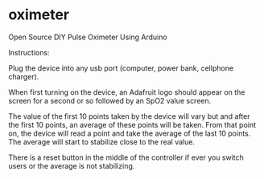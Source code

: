 # oximeter
Open Source DIY Pulse Oximeter Using Arduino

Instructions:

Plug the device into any usb port (computer, power bank, cellphone charger).

When first turning on the device, an Adafruit logo should appear on the screen for a second or so followed by an SpO2 value screen. 

The value of the first 10 points taken by the device will vary but and after the first 10 points, an average of these points will be taken. From that point on, the device will read a point and take the average of the last 10 points. The average will start to stabilize close to the real value. 

There is a reset button in the middle of the controller if ever you switch users or the average is not stabilizing.

